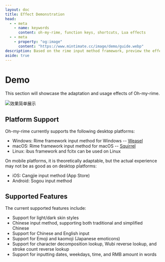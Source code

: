 ```yaml
---
layout: doc
title: Effect Demonstration
head:
  - - meta
    - name: keywords
      content: oh-my-rime, function keys, shortcuts, Lua effects
  - - meta
    - property: "og:image"
      content: "https://www.mintimate.cc/image/demo/guide.webp"
description: Based on the rime input method framework, preview the effects and appearance after installing oh-my-rime. It showcases specific features supported by oh-my-rime, such as Emoji input, character decomposition reverse lookup input, Wubi reverse lookup input, stroke reverse lookup input, in addition to dictionary functionality.
aside: true
---
```

# Demo
This section will showcase the adaptation and usage effects of Oh-my-rime.

![效果简单展示](/image/demo/guide.webp)

## Platform Support
Oh-my-rime currently supports the following desktop platforms:
- Windows: Rime framework input method for Windows -- [Weasel](https://github.com/rime/weasel)
- macOS: Rime framework input method for macOS -- [Squirrel](https://github.com/rime/squirrel)
- Linux: ibus framework and fcitx can be used on Linux

On mobile platforms, it is theoretically adaptable, but the actual experience may not be as good as on desktop platforms:
- iOS: Cangjie input method (App Store)
- Android: Sogou input method

## Supported Features
The current supported features include:
- Support for light/dark skin styles
- Chinese input method, supporting both traditional and simplified Chinese
- Support for Chinese and English input
- Support for Emoji and kaomoji (Japanese emoticons)
- Support for character decomposition lookup, Wubi reverse lookup, and stroke count reverse lookup
- Support for inputting dates, weekdays, time, and RMB amount in words
